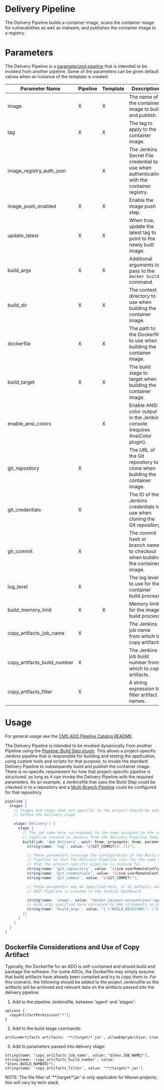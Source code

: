 # Delivery Pipeline

The Delivery Pipeline builds a container image, scans the container image for vulnerabilities as well as malware, and publishes the container image to a registry.

# Parameters

The Delivery Pipeline is a [parameterized pipeline](https://www.jenkins.io/doc/book/pipeline/syntax/#parameters) that is intended to be invoked from another pipeline. Some of the parameters can be given default values when an instance of the template is created.

| Parameter Name              | Pipeline | Template | Description                                                                                | Default Value    |
|-----------------------------|----------|----------|--------------------------------------------------------------------------------------------|------------------|
| image                       | X        | X        | The name of the container image to build and publish.                                      | docker.io/my-app |
| tag                         | X        | X        | The tag to apply to the container image.                                                   | latest           |
| image_registry_auth_json    |          | X        | The Jenkins Secret File credential to use when authenticating with the container registry. |                  |
| image_push_enabled          | X        | X        | Enable the image push step.                                                                | false            |
| update_latest               | X        | X        | When true, update the latest tag to point to the newly built image.                        | false            |
| build_args                  | X        | X        | Additional arguments to pass to the `docker build` command.                                |                  |
| build_dir                   | X        | X        | The context directory to use when building the container image.                            | .                |
| dockerfile                  | X        | X        | The path to the Dockerfile to use when building the container image.                       | Dockerfile       |
| build_target                | X        | X        | The build stage to target when building the container image.                               |                  |
| enable_ansi_colors          |          | X        | Enable ANSI color output in the Jenkins console (requires AnsiColor plugin).               | true             |
| git_repository              | X        |          | The URL of the Git repository to clone when building the container image.                  |                  |
| git_credentials             | X        |          | The ID of the Jenkins credentials to use when cloning the Git repository                   |                  |
| git_commit                  | X        |          | The commit hash or branch name to checkout when building the container image.              |                  |
| log_level                   | X        |          | The log level to use for the container build process.                                      | info             |
| build_memory_limit          | X        | X        | Memory limit for the image build process.                                                  | 1Gi              |
| copy_artifacts_job_name     | X        |          | The Jenkins job name from which to copy artifacts.                                         |                  |
| copy_artifacts_build_number | X        |          | The Jenkins job build number from which to copy artifacts.                                 |                  |
| copy_artifacts_filter       | X        |          | A string expression to filter artifact names.                                              |                  |

# Usage

For general usage see the [CMS ADO Pipeline Catalog README](../../README.md).

The Delivery Pipeline is intended to be invoked dynamically from another Pipeline using the [Pipeline: Build Step plugin](https://plugins.jenkins.io/pipeline-build-step/). This allows a project-specific Jenkins pipeline that is responsible for building and testing the application, using custom tools and scripts for that purpose, to invoke the standard Delivery Pipeline to subsequently build and publish the container image. There is no specific requirement for how that project-specific pipeline is structured, as long as it can invoke the Delivery Pipeline with the required parameters. As an example, a Jenkinsfile that uses the Build Step could be checked in to a repository and a [Multi-Branch Pipeline](https://www.jenkins.io/doc/book/pipeline/multibranch/) could be configured for that repository.

```groovy
pipeline {
  stages {
    // Stages and steps that are specific to the project should be specified
    // before the Delivery stage

    stage('Delivery') {
      steps {
        // The job name here corresponds to the name assigned to the instance of the Delivery
        // Pipeline created in Jenkins from the Delivery Pipeline Template.
        build(job: 'App Delivery', wait: true, propagate: true, parameters: [
          string(name: 'tag', value: "${GIT_COMMIT[0..7]}"),

          // These parameters leverage the configuration of the Multi-Branch
          // Pipeline so that the Delivery Pipeline runs for the same commit
          // that the project-specific pipeline is running for.
          string(name: 'git_repository', value: "${scm.userRemoteConfigs[0].url}"),
          string(name: 'git_credentials', value: "${scm.userRemoteConfigs[0].credentialsId}"),
          string(name: 'git_commit', value: "${GIT_COMMIT}"),

          // These parameters may be specified here, or as defaults when an instance of the
          // SAST Pipeline is created in the Jenkins dashboard

          string(name: 'image', value: "docker.io/your-account/your-app"),
          // buid_args specified here corresond to ARG statements in your Dockerfile
          string(name: 'build_args', value: "{ \"BUILD_REVISION\": \"${GIT_COMMIT}\" }"),
        ])
      }
    }
  }
}
```

## Dockerfile Considerations and Use of Copy Artifact

Typically, the Dockerfile for an ADO is self-contained and should build and package the software. For some ADOs, the Dockerfile may simply assume that build artifacts have already been compiled and try to copy them in. For this scenario, the following should be added to the project Jenkinsfile so the artifacts will be archived and relevant data on the artifacts passed into the delivery pipeline:

1. Add to the pipeline Jenkinsfile, between 'agent' and 'stages':
```
options {
  copyArtifactPermission('*');
}
```

2. Add to the build stage commands:
```
archiveArtifacts artifacts: '**/target/*.jar', allowEmptyArchive: true
```

3. Add to parameters passed into delivery stage:
```
string(name: 'copy_artifacts_job_name', value: "${env.JOB_NAME}"),
string(name: 'copy_artifacts_build_number', value: "${env.BUILD_NUMBER}"),
string(name: 'copy_artifacts_filter', value: '**/target/*.jar')
```
NOTE: The file filter of '**/target/*.jar' is only applicable for Maven projects; this will vary by tech stack.
